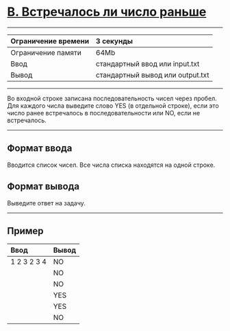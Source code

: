 # [B. Встречалось ли число раньше](https://contest.yandex.ru/contest/28964/problems/B/)

---
| Ограничение времени | 3 секунды |
| :--- | :--- |
| Ограничение памяти | 64Mb |
| Ввод | стандартный ввод или input.txt |
| Вывод | стандартный вывод или output.txt |
---
Во входной строке записана последовательность чисел через пробел. Для каждого числа выведите слово YES (в отдельной строке), если это число ранее встречалось в последовательности или NO, если не встречалось.

---
## Формат ввода
Вводится список чисел. Все числа списка находятся на одной строке.

## Формат вывода
Выведите ответ на задачу.

---
## Пример

| Ввод | Вывод |
| :--- | :--- |
| 1 2 3 2 3 4 | NO |
|  | NO |
|  | NO |
|  | YES |
|  | YES |
|  | NO |
